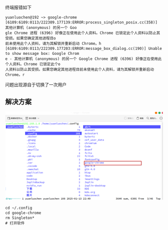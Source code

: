 终端报错如下
```
yuanluochen@192 ~> google-chrome  
[6109:6109:0113/222309.177139:ERROR:process_singleton_posix.cc(358)] 其他计算机 (anonymous) 的另一个 Goo  
gle Chrome 进程 (6396) 好像正在使用此个人资料。Chrome 已锁定此个人资料以防止其受损。如果您确定其他进程目o  
前未使用此个人资料，请为其解锁并重新启动 Chrome。h  
[6109:6109:0113/222309.177203:ERROR:message_box_dialog.cc(190)] Unable to show message box: Google Chrom  
e - 其他计算机 (anonymous) 的另一个 Google Chrome 进程 (6396) 好像正在使用此个人资料。Chrome 已锁定此个o  
人资料以防止其受损。如果您确定其他进程目前未使用此个人资料，请为其解锁并重新启动 Chrome。r
```

问题出现源自于切换了一次用户

## 解决方案

![](../../../rescource/Picture/Pasted%20image%2020250113224947.png)

```shell
cd ~/.config
cd google-chrome
rm Singleton*
# 打开软件
```
